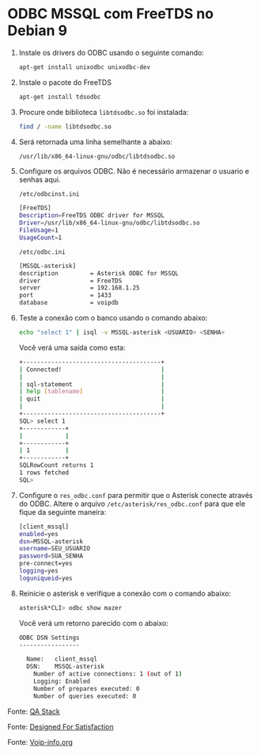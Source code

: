 # ODBC MSSQL com FreeTDS no Debian 9

1. Instale os drivers do ODBC usando o seguinte comando:

    ```bash
    apt-get install unixodbc unixodbc-dev
    ```

1. Instale o pacote do FreeTDS

    ```bash
    apt-get install tdsodbc
    ```

1. Procure onde biblioteca `libtdsodbc.so` foi instalada:

    ```bash
    find / -name libtdsodbc.so
    ```
    
1. Será retornada uma linha semelhante a abaixo:
    
    ```bash
    /usr/lib/x86_64-linux-gnu/odbc/libtdsodbc.so
    ```

1. Configure os arquivos ODBC. Não é necessário armazenar o usuario e senhas aqui.

    `/etc/odbcinst.ini`

    ```bash
    [FreeTDS]
    Description=FreeTDS ODBC driver for MSSQL
    Driver=/usr/lib/x86_64-linux-gnu/odbc/libtdsodbc.so
    FileUsage=1
    UsageCount=1
    ```
    
    `/etc/odbc.ini`
    
    ```bash
    [MSSQL-asterisk]
    description         = Asterisk ODBC for MSSQL
    driver              = FreeTDS
    server              = 192.168.1.25
    port                = 1433
    database            = voipdb
    ```

1. Teste a conexão com o banco usando o comando abaixo:

    ```bash
    echo "select 1" | isql -v MSSQL-asterisk <USUARIO> <SENHA>
    ```

    Você verá uma saída como esta:
    
    ```bash
    +---------------------------------------+
    | Connected!                            |
    |                                       |
    | sql-statement                         |
    | help [tablename]                      |
    | quit                                  |
    |                                       |
    +---------------------------------------+
    SQL> select 1
    +------------+
    |            |
    +------------+
    | 1          |
    +------------+
    SQLRowCount returns 1
    1 rows fetched
    SQL>
    ```

1. Configure o `res_odbc.conf` para permitir que o Asterisk conecte através do ODBC. Altere o  arquivo `/etc/asterisk/res_odbc.conf` para que ele fique da seguinte maneira:

    ```bash
    [client_mssql]
    enabled=yes
    dsn=MSSQL-asterisk
    username=SEU_USUARIO
    password=SUA_SENHA
    pre-connect=yes
    logging=yes
    loguniqueid=yes
    ```

1. Reinicie o asterisk e verifique a conexão com o comando abaixo:

    ```bash
    asterisk*CLI> odbc show mazer
    ```
    
    Você verá um retorno parecido com o abaixo:
    
    ```bash
    ODBC DSN Settings
    -----------------
    
      Name:   client_mssql
      DSN:    MSSQL-asterisk
        Number of active connections: 1 (out of 1)
        Logging: Enabled
        Number of prepares executed: 0
        Number of queries executed: 0
    ```
    


Fonte: [QA Stack](https://qastack.com.br/ubuntu/578934/mssql-connection-from-ubuntu)

Fonte: [Designed For Satisfaction](http://guywyant.info/log/206/connecting-to-ms-sql-server-from-ubuntu/)

Fonte: [Voip-info.org](https://www.voip-info.org/freetds/)
